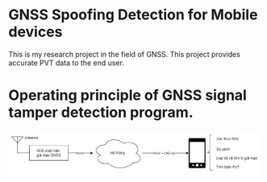 # GNSS Spoofing Detection for Mobile devices
This is my research project in the field of GNSS. This project provides accurate PVT data to the end user.
# Operating principle of GNSS signal tamper detection program.
<img src="https://github.com/mxngocqb/AndroidGNSSSpoofingDetection/blob/master/picture/solution.jpg" alt="Solution image" width="500" />
